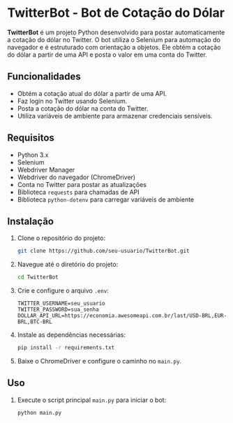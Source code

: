 # TwitterBot - Bot de Cotação do Dólar

**TwitterBot** é um projeto Python desenvolvido para postar automaticamente a cotação do dólar no Twitter. O bot utiliza o Selenium para automação do navegador e é estruturado com orientação a objetos. Ele obtém a cotação do dólar a partir de uma API e posta o valor em uma conta do Twitter.

## Funcionalidades

- Obtém a cotação atual do dólar a partir de uma API.
- Faz login no Twitter usando Selenium.
- Posta a cotação do dólar na conta do Twitter.
- Utiliza variáveis de ambiente para armazenar credenciais sensíveis.

## Requisitos

- Python 3.x
- Selenium
- Webdriver Manager
- Webdriver do navegador (ChromeDriver)
- Conta no Twitter para postar as atualizações
- Biblioteca `requests` para chamadas de API
- Biblioteca `python-dotenv` para carregar variáveis de ambiente

## Instalação

1. Clone o repositório do projeto:
    ```sh
    git clone https://github.com/seu-usuario/TwitterBot.git
    ```
2. Navegue até o diretório do projeto:
    ```sh
    cd TwitterBot
    ```
3. Crie e configure o arquivo `.env`:
    ```plaintext
    TWITTER_USERNAME=seu_usuario
    TWITTER_PASSWORD=sua_senha
    DOLLAR_API_URL=https://economia.awesomeapi.com.br/last/USD-BRL,EUR-BRL,BTC-BRL
    ```
4. Instale as dependências necessárias:
    ```sh
    pip install -r requirements.txt
    ```
5. Baixe o ChromeDriver e configure o caminho no `main.py`.

## Uso

1. Execute o script principal `main.py` para iniciar o bot:
    ```sh
    python main.py
    ```
